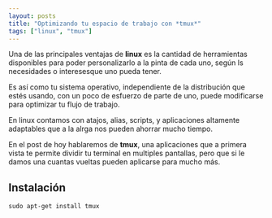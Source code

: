 ```yaml
---
layout: posts
title: "Optimizando tu espacio de trabajo con *tmux*"
tags: ["linux", "tmux"]
---
```


Una de las principales ventajas de **linux** es la cantidad de herramientas disponibles para poder personalizarlo a la pinta de cada uno, según ls necesidades o interesesque uno pueda tener.

Es así como tu sistema operativo, independiente de la distribución que estés usando, con un poco de esfuerzo de parte de uno, puede modificarse para optimizar tu flujo de trabajo.

En linux contamos con atajos, alias, scripts, y aplicaciones altamente adaptables que a la alrga nos pueden ahorrar mucho tiempo.

En el post de hoy hablaremos de **tmux**, una aplicaciones que a primera vista te permite dividir tu terminal en multiples pantallas, pero que si le damos una cuantas vueltas pueden aplicarse para mucho más.

## Instalación

~~~~~~~~~~
sudo apt-get install tmux
~~~~~~~~~~
